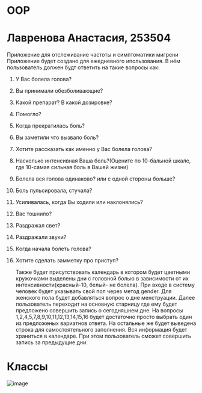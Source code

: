 # OOP
# Лавренова Анастасия, 253504

  Приложение для отслеживание частоты и симптоматики мигрени
Приложение будет создано для ежедневного ипользования. В нём пользователь должен будт ответить на такие вопросы как:
1) У Вас болела голова?
2) Вы принимали обезболивающие?
3) Какой препарат? В какой дозировке?
4) Помогло?
5) Когда прекратилась боль?
6) Вы заметили что вызвало боль?
7) Хотите рассказать как именно у Вас болела голова?
8) Насколько интенсивная Ваша боль?(Оцените по 10-бальной шкале, где 10-самая сильная боль в Вашей жизни)
9) Болела вся голова одинаково? или с одной стороны больше?
10) Боль пульсировала, стучала?
11) Усиливалась, когда Вы ходили или наклонялись?
12) Вас тошнило?
13) Раздражал свет?
14) Раздражали звуки?
15) Когда начала болеть голова?
16) Хотите сделать замметку про приступ?
  
    Также будет присутствовать календарь в котором будет цветными кружочками выделены дни с головной болью в зависимости от их интенсивности(красный-10, белый- не болела).
    При входе в систему человек будет указывать свой пол через метод
  gender. Для женского пола будет добавляться вопрос о дне менструации.
   Далее пользователь переходит на основную старницу где ему будет предложено совершить запись о сегодняшнем дне. На вопросы 1,2,4,5,7,8,9,10,11,12,13,14,15,16 будет достаточно просто выбрать один из предложеных вариатнов ответа. На остальные же будет выведена строка для самостоятельного заполнения. Вся информация будет храниться в календаре. При этом пользователь сможет совершить запись за предыдущие дни.

# Классы
![image](https://github.com/Lavrenovaanastasia/OOP/assets/125998621/e17a2c48-c7b2-4b67-9bed-dd6ff4ca2be9)

     

